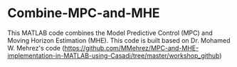 # Combine-MPC-and-MHE
This MATLAB code combines the Model Predictive Control (MPC) and Moving Horizon Estimation (MHE). This code is built based on Dr. Mohamed W. Mehrez's code (https://github.com/MMehrez/MPC-and-MHE-implementation-in-MATLAB-using-Casadi/tree/master/workshop_github)
